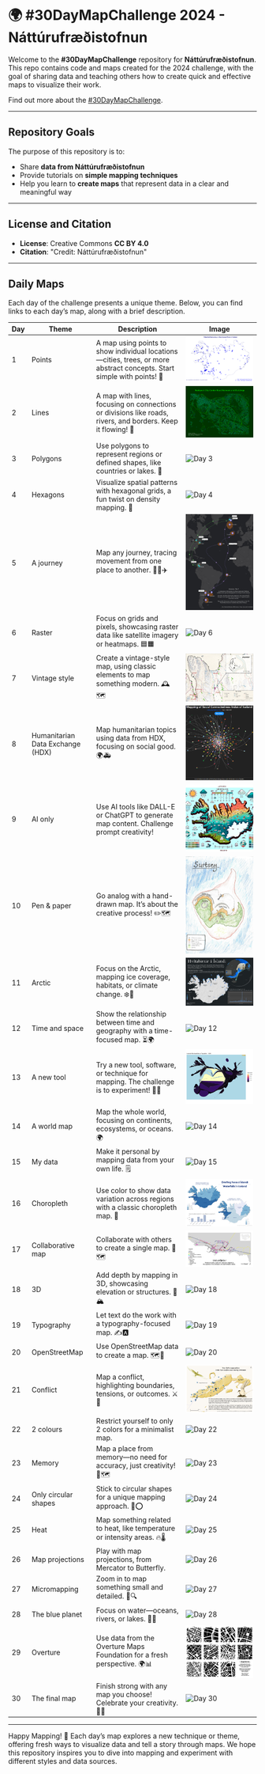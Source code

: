 # 🌍 #30DayMapChallenge 2024 - Náttúrufræðistofnun

Welcome to the **#30DayMapChallenge** repository for **Náttúrufræðistofnun**. This repo contains code and maps created for the 2024 challenge, with the goal of sharing data and teaching others how to create quick and effective maps to visualize their work.

Find out more about the [#30DayMapChallenge](https://30daymapchallenge.com/).

---

## Repository Goals
The purpose of this repository is to:
- Share **data from Náttúrufræðistofnun**
- Provide tutorials on **simple mapping techniques**
- Help you learn to **create maps** that represent data in a clear and meaningful way

---

## License and Citation
- **License**: Creative Commons **CC BY 4.0**
- **Citation**: "Credit: Náttúrufræðistofnun"

---

## Daily Maps

Each day of the challenge presents a unique theme. Below, you can find links to each day’s map, along with a brief description.

| Day | Theme | Description | Image |
|-----|-------|-------------|-------|
| 1 | Points | A map using points to show individual locations—cities, trees, or more abstract concepts. Start simple with points! 📍 | ![Day 1](Day-1/Day01-Points.png) |
| 2 | Lines | A map with lines, focusing on connections or divisions like roads, rivers, and borders. Keep it flowing! 📏 | ![Day 2](Day-2/Day02-Lines.png) |
| 3 | Polygons | Use polygons to represent regions or defined shapes, like countries or lakes. 🛑 | ![Day 3](Day-3/Day03-Polygons.png) |
| 4 | Hexagons | Visualize spatial patterns with hexagonal grids, a fun twist on density mapping. 🔷 | ![Day 4](Day-4/Day04-Hexagons.png) |
| 5 | A journey | Map any journey, tracing movement from one place to another. 🚶‍♂️✈️ | ![Day 5](Day-5/Day05-Journey.jpeg) |
| 6 | Raster | Focus on grids and pixels, showcasing raster data like satellite imagery or heatmaps. 🟦🟧 | ![Day 6](Day-6/Day06-Raster.png) |
| 7 | Vintage style | Create a vintage-style map, using classic elements to map something modern. 🕰️🗺️ | ![Day 7](Day-7/Day07-Vintage.jpg) |
| 8 | Humanitarian Data Exchange (HDX) | Map humanitarian topics using data from HDX, focusing on social good. 🌍🚑 | [![Day 8 - Data: HDX](Day-8/Day08-HDX.png)](https://m-lmi.github.io/30DayMapChallenge/Day-8/index.html) |
| 9 | AI only | Use AI tools like DALL-E or ChatGPT to generate map content. Challenge prompt creativity! | ![Day 9](Day-9/Day09-AI_only.png) |
| 10 | Pen & paper | Go analog with a hand-drawn map. It’s about the creative process! ✏️🗺️ | ![Day 10](Day-10/Day10-penandpaper.jpg) |
| 11 | Arctic | Focus on the Arctic, mapping ice coverage, habitats, or climate change. ❄️🧊 | ![Day 11](Day-11/Day11-Arctic.jpg) |
| 12 | Time and space | Show the relationship between time and geography with a time-focused map. ⏳🌍 | ![Day 12](Day-12/Day12-Time_Space.png) |
| 13 | A new tool | Try a new tool, software, or technique for mapping. The challenge is to experiment! 🧪🔧 | ![Day 13](Day-13/Day13-ANewTool.gif) |
| 14 | A world map | Map the whole world, focusing on continents, ecosystems, or oceans. 🌍 | ![Day 14](Day-14/Day14-AWorldMap.jpg) |
| 15 | My data | Make it personal by mapping data from your own life. 🗒️ | ![Day 15](Day-15/Day15-MyData.jpg) |
| 16 | Choropleth | Use color to show data variation across regions with a classic choropleth map. 🎨 | ![Day 16](Day-16/Day16-Choropleth.jpg) |
| 17 | Collaborative map | Collaborate with others to create a single map. 🤝🗺️ | ![Day 17](Day-17/Day17-CollaborativeMap.jpeg) |
| 18 | 3D | Add depth by mapping in 3D, showcasing elevation or structures. 🎢🏔️ | ![Day 18](Day-18/Day18-3D.png) | 
| 19 | Typography | Let text do the work with a typography-focused map. ✍️🅰️ | ![Day 19](Day-19/Day19-Typography.png) |
| 20 | OpenStreetMap | Use OpenStreetMap data to create a map. 🗺️📍 | ![Day 20](Day-20/Day20-OSM.png) |
| 21 | Conflict | Map a conflict, highlighting boundaries, tensions, or outcomes. ⚔️🛑 | ![Day 21](Day-21/Day21-Conflict.png) |
| 22 | 2 colours | Restrict yourself to only 2 colors for a minimalist map. | ![Day 22](Day-22/Day22-2-colours.png) |
| 23 | Memory | Map a place from memory—no need for accuracy, just creativity! 💭🗺️ | ![Day 23](Day-23/Day23-Memory.png) |
| 24 | Only circular shapes | Stick to circular shapes for a unique mapping approach. 🔵⭕ | ![Day 24](Day-24/Day24-Circles.png) |
| 25 | Heat | Map something related to heat, like temperature or intensity areas. 🔥🌡️ | ![Day 25](Day-25/Day25-Heat.png) |
| 26 | Map projections | Play with map projections, from Mercator to Butterfly. | ![Day 26](Day-26/Day26-Projections.png) |
| 27 | Micromapping | Zoom in to map something small and detailed. 🧐🔍 | ![Day 27](Day-27/Day27-Micromapping.png) |
| 28 | The blue planet | Focus on water—oceans, rivers, or lakes. 🌊🐋 | ![Day 28](Day-28/Day28-Blue-planet.png) |
| 29 | Overture | Use data from the Overture Maps Foundation for a fresh perspective. 🌍📊 | ![Day 29](Day-29/Day29-Overture.png) |
| 30 | The final map | Finish strong with any map you choose! Celebrate your creativity. 🎉🌐 | ![Day 30](Day-30/Day30-Final-map.png) |

---

Happy Mapping! 🎉 Each day’s map explores a new technique or theme, offering fresh ways to visualize data and tell a story through maps. We hope this repository inspires you to dive into mapping and experiment with different styles and data sources.